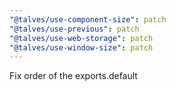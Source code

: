 ```yaml
---
"@talves/use-component-size": patch
"@talves/use-previous": patch
"@talves/use-web-storage": patch
"@talves/use-window-size": patch
---
```


Fix order of the exports.default
